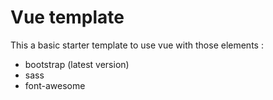 # Vue template

This a basic starter template to use vue with those elements :

* bootstrap (latest version)
* sass
* font-awesome


